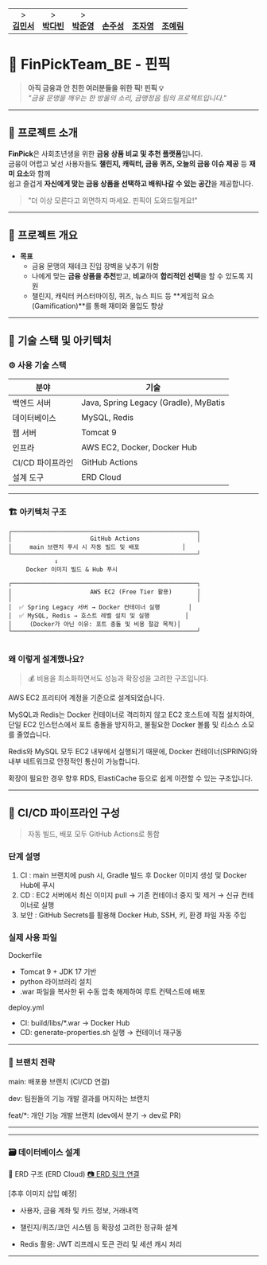 <div align="center">

<table>
          
  <tr>
    <td align="center">
><br/>
      <a href="https://github.com/dlekgus"><b>김민서</b></a>
    </td>
    <td align="center">
><br/>
      <a href="https://github.com/0woy"><b>박다빈</b></a>
    </td>
    <td align="center">
><br/>
      <a href="https://github.com/MeongW"><b>박준영</b></a>
    </td>
    <td align="center">
<br/>
      <a href="https://github.com/ParkPark8"><b>손주성</b></a>
    </td>
    <td align="center">
<br/>
      <a href="https://github.com/meentho"><b>조자영</b></a>
    </td>
    <td align="center">
<br/>
      <a href="https://github.com/meentho"><b>조예림</b></a>
    </td>
  </tr>
</table>
</div>



# 💸 FinPickTeam_BE - 핀픽

> **아직 금융과 안 친한 여러분들을 위한 픽! 핀픽 💡**  
> _"금융 문맹을 깨우는 한 방울의 소리, 금맹정음 팀의 프로젝트입니다."_

---

## 📌 프로젝트 소개

**FinPick**은 사회초년생을 위한 **금융 상품 비교 및 추천 플랫폼**입니다.  
금융이 어렵고 낯선 사용자들도 **챌린지, 캐릭터, 금융 퀴즈, 오늘의 금융 이슈 제공** 등 **재미 요소**와 함께  
쉽고 즐겁게 **자신에게 맞는 금융 상품을 선택하고 배워나갈 수 있는 공간**을 제공합니다.

> "더 이상 모른다고 외면하지 마세요. 핀픽이 도와드릴게요!"

---

## 🎯 프로젝트 개요

- **목표**
    - 금융 문맹의 재테크 진입 장벽을 낮추기 위함
    - 나에게 맞는 **금융 상품을 추천**받고, **비교**하여 **합리적인 선택**을 할 수 있도록 지원
    - 챌린지, 캐릭터 커스터마이징, 퀴즈, 뉴스 피드 등 **게임적 요소(Gamification)**를 통해 재미와 몰입도 향상

---

## 🧱 기술 스택 및 아키텍처

### ⚙️ 사용 기술 스택

| 분야             | 기술                                         |
|------------------|----------------------------------------------|
| 백엔드 서버      | Java, Spring Legacy (Gradle), MyBatis        |
| 데이터베이스     | MySQL, Redis                                  |
| 웹 서버          | Tomcat 9                                      |
| 인프라           | AWS EC2, Docker, Docker Hub                   |
| CI/CD 파이프라인 | GitHub Actions                                |
| 설계 도구        | ERD Cloud                                     |

---

### 🏗️ 아키텍처 구조

```text
┌────────────────────────────────────────────────────┐
│                      GitHub Actions                │
│     main 브랜치 푸시 시 자동 빌드 및 배포            │
└────────────────────────────────────────────────────┘
             ↓
     Docker 이미지 빌드 & Hub 푸시

┌────────────────────────────────────────────────────┐
│                      AWS EC2 (Free Tier 활용)       │
│                                                    │
│  ✅ Spring Legacy 서버 → Docker 컨테이너 실행        │
│  ✅ MySQL, Redis → 호스트 레벨 설치 및 실행          │
│     (Docker가 아닌 이유: 포트 충돌 및 비용 절감 목적)│
└────────────────────────────────────────────────────┘


```

### 왜 이렇게 설계했나요?
> 💰 비용을 최소화하면서도 성능과 확장성을 고려한 구조입니다.

AWS EC2 프리티어 계정을 기준으로 설계되었습니다.

MySQL과 Redis는 Docker 컨테이너로 격리하지 않고 EC2 호스트에 직접 설치하여,
단일 EC2 인스턴스에서 포트 충돌을 방지하고,
불필요한 Docker 볼륨 및 리소스 소모를 줄였습니다.

Redis와 MySQL 모두 EC2 내부에서 실행되기 때문에,
Docker 컨테이너(SPRING)와 내부 네트워크로 안정적인 통신이 가능합니다.

확장이 필요한 경우 향후 RDS, ElastiCache 등으로 쉽게 이전할 수 있는 구조입니다.


---
## 🚀 CI/CD 파이프라인 구성
> 자동 빌드, 배포 모두 GitHub Actions로 통합

### 단계	설명
1. CI	: main 브랜치에 push 시, Gradle 빌드 후 Docker 이미지 생성 및 Docker Hub에 푸시
2. CD	: EC2 서버에서 최신 이미지 pull → 기존 컨테이너 중지 및 제거 → 신규 컨테이너로 실행
3. 보안	: GitHub Secrets를 활용해 Docker Hub, SSH, 키, 환경 파일 자동 주입

### 실제 사용 파일
Dockerfile
- Tomcat 9 + JDK 17 기반
- python 라이브러리 설치
- .war 파일을 복사한 뒤 수동 압축 해제하여 루트 컨텍스트에 배포

deploy.yml
- CI: build/libs/*.war → Docker Hub
- CD: generate-properties.sh 실행 → 컨테이너 재구동



---

### 🧪 브랜치 전략
main: 배포용 브랜치 (CI/CD 연결)

dev: 팀원들의 기능 개발 결과를 머지하는 브랜치

feat/*: 개인 기능 개발 브랜치 (dev에서 분기 → dev로 PR)

---


---

### 🗃️ 데이터베이스 설계
📌 ERD 구조 (ERD Cloud)
[📷 ERD 링크 연결](https://www.erdcloud.com/d/st7GJkzBibHJHnQWg)

[추후 이미지 삽입 예정]

- 사용자, 금융 계좌 및 카드 정보, 거래내역

- 챌린지/퀴즈/코인 시스템 등 확장성 고려한 정규화 설계

- Redis 활용: JWT 리프레시 토큰 관리 및 세션 캐시 처리

---
